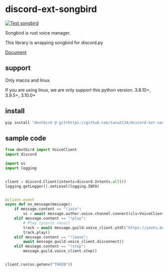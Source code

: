 # discord-ext-songbird
[![Test songbird](https://github.com/tuna2134/discord-ext-songbird/actions/workflows/test.yml/badge.svg)](https://github.com/tuna2134/discord-ext-songbird/actions/workflows/test.yml)

Songbird is rust voice manager.

This library is wrapping songbird for discord.py

[Document](https://tuna2134.dev/discord-ext-songbird/)

## support
Only macos and linux.

If you are using linux, we are only support this python version.
3.8.10+, 3.9.5+, 3.10.0+

## install
```sh
pip install "dextbird @ git+https://github.com/tuna2134/discord-ext-songbird.git"
```

## sample code
```python
from dextbird import VoiceClient
import discord

import os
import logging


client = discord.Client(intents=discord.Intents.all())
logging.getLogger().setLevel(logging.INFO)


@client.event
async def on_message(message):
    if message.content == "!join":
        vc = await message.author.voice.channel.connect(cls=VoiceClient)
    elif message.content == "!play":
        # Play lycoris recoil
        track = await message.guild.voice_client.ytdl("https://youtu.be/Vi-1402wYtI?si=x_rhftnpQ0fKcfEE")
        track.play()
    elif message.content == "!leave":
        await message.guild.voice_client.disconnect()
    elif message.content == "!stop":
        message.guild.voice_client.stop()


client.run(os.getenv("TOKEN"))
```
